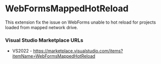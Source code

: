 # WebFormsMappedHotReload

This extension fix the issue on WebForms unable to hot reload for projects loaded from mapped network drive.

### Visual Studio Marketplace URLs

- VS2022 - https://marketplace.visualstudio.com/items?itemName=WebFormsMappedHotReload
